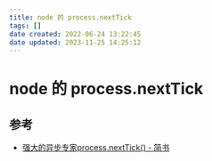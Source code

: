 ```yaml
---
title: node 的 process.nextTick
tags: []
date created: 2022-06-24 13:22:45
date updated: 2023-11-25 14:25:12
---
```


# node 的 process.nextTick

## 参考

- [强大的异步专家process.nextTick() - 简书](https://www.jianshu.com/p/5328c72279ff)


